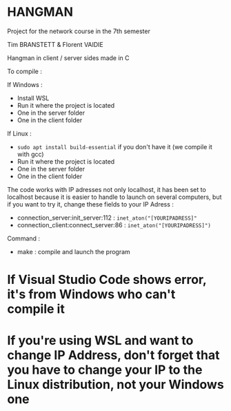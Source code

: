# HANGMAN

Project for the network course in the 7th semester

Tim BRANSTETT & Florent VAIDIE

Hangman in client / server sides made in C

To compile :

If Windows : 
* Install WSL
* Run it where the project is located
* One in the server folder
* One in the client folder

If Linux :
* `sudo apt install build-essential` if you don't have it (we compile it with gcc)
* Run it where the project is located
* One in the server folder
* One in the client folder

The code works with IP adresses not only localhost, it has been set to localhost because
it is easier to handle to launch on several computers, but if you want to try it, change these fields to your IP Adress :
* connection_server:init_server:112 : `inet_aton("[YOURIPADRESS]"`
* connection_client:connect_server:86 : `inet_aton("[YOURIPADRESS]")`

Command :
* make : compile and launch the program


# If Visual Studio Code shows error, it's from Windows who can't compile it
# If you're using WSL and want to change IP Address, don't forget that you have to change your IP to the Linux distribution, not your Windows one
